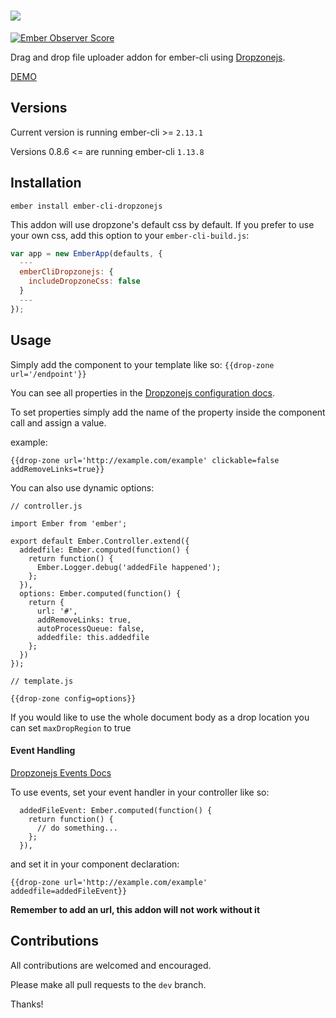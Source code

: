 # ![](http://i67.tinypic.com/2hq6zcx.png)
[![Ember Observer Score](https://emberobserver.com/badges/ember-cli-dropzonejs.svg)](https://emberobserver.com/addons/ember-cli-dropzonejs)

Drag and drop file uploader addon for ember-cli using [Dropzonejs](http://www.dropzonejs.com/).

[DEMO](http://futoricky.github.io/ember-cli-dropzonejs/)

Versions
-------------
Current version is running ember-cli >= `2.13.1`

Versions 0.8.6 <= are running ember-cli `1.13.8`


Installation
-------------
`ember install ember-cli-dropzonejs`

This addon will use dropzone's default css by default. If you prefer to use your own css, add this option to your `ember-cli-build.js`:

```javascript
var app = new EmberApp(defaults, {
  ---
  emberCliDropzonejs: {
    includeDropzoneCss: false
  }
  ---
});
```


Usage
-------------
Simply add the component to your template like so: `{{drop-zone url='/endpoint'}}`

You can see all properties in the [Dropzonejs configuration docs](http://www.dropzonejs.com/#configuration).

To set properties simply add the name of the property inside the component call and assign a value.

example:

`{{drop-zone url='http://example.com/example' clickable=false addRemoveLinks=true}}`

You can also use dynamic options:

```
// controller.js

import Ember from 'ember';

export default Ember.Controller.extend({
  addedfile: Ember.computed(function() {
    return function() {
      Ember.Logger.debug('addedFile happened');
    };
  }),
  options: Ember.computed(function() {
    return {
      url: '#',
      addRemoveLinks: true,
      autoProcessQueue: false,
      addedfile: this.addedfile
    };
  })
});

```

```
// template.js

{{drop-zone config=options}}
```

If you would like to use the whole document body as a drop location you can set `maxDropRegion` to true

#### Event Handling
[Dropzonejs Events Docs](http://www.dropzonejs.com/#events)


To use events, set your event handler in your controller like so:

```
  addedFileEvent: Ember.computed(function() {
    return function() {
      // do something...
    };
  }),
```

and set it in your component declaration:

`{{drop-zone url='http://example.com/example' addedfile=addedFileEvent}}`

**Remember to add an url, this addon will not work without it**

Contributions
-------------

All contributions are welcomed and encouraged.

Please make all pull requests to the `dev` branch.

Thanks!
